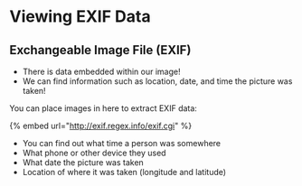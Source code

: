 # Viewing EXIF Data

## Exchangeable Image File (EXIF)

* There is data embedded within our image!
* We can find information such as location, date, and time the picture was taken!

You can place images in here to extract EXIF data:

{% embed url="http://exif.regex.info/exif.cgi" %}

* You can find out what time a person was somewhere
* What phone or other device they used
* What date the picture was taken
* Location of where it was taken (longitude and latitude)
